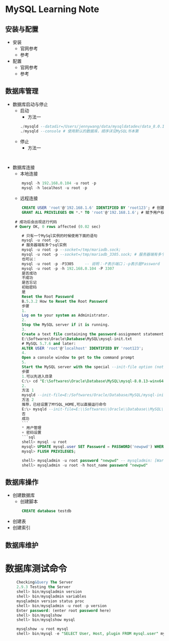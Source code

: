 # MySQL Learning Note

## 安装与配置
   * 安装
       + 官网参考
       + 参考
   * 配置
       + 官网参考
       + 参考
## 数据库管理
   * 数据库启动与停止
      + 启动
         * 方法一
         ```sql
         ./mysqld --datadir=/Users/jennywang/data/mysqldatadev/data_8.0.19 --console # 使用指定数据库
         ./mysqld --console # 使用默认的数据库，顺序详见MySQL书本第
         ```
      + 停止
         * 方法一
         ```sql
       
         ```
   * 数据库连接
      + 本地连接
     ```sql
         mysql -h 192.168.0.104 -u root -p
         mysql -h localhost -u root -p
     ```
      + 远程连接
      ```sql
          CREATE USER 'root'@'192.168.1.6' IDENTIFIED BY 'root123'; # 创建用户
          GRANT ALL PRIVILEGES ON *.* TO 'root'@'192.168.1.6'; # 赋予用户权限
       
       # 成功后会出现这行代码
       # Query OK, 0 rows affected (0.02 sec)
      ```
      ```sql
          # 只有一个MySql实例的时候使用下面的语句
          mysql -u root -p;
          # 服务器端有多个sql实例
          mysql -u root -p --socket=/tmp/mariadb.sock;
          mysql -u root -p --socket=/tmp/mariadb_3305.sock; # 服务器端有多个sql实例，端口模式
          也可以：
          mysql -u root -p -P3305     -- 说明：-P表示端口；-p表示是Password
          mysql -u root -p -h 192.168.0.104 -P 3307
          是否成功
          不成功
          是否忘记
          初始密码
          是
          Reset the Root Password
          B.5.3.2 How to Reset the Root Password
          步骤
          1.
          Log on to your system as Administrator.
          2.
          Stop the MySQL server if it is running.
          3.
          Create a text file containing the password-assignment statement on a single line.
          E:\Softwares\Oracle\Database\MySQL\mysql-init.txt
          # MySQL 5.7.6 and later:
          ALTER USER 'root'@'localhost' IDENTIFIED BY 'root123';
          4.
          Open a console window to get to the command prompt
          5. 
          Start the MySQL server with the special --init-file option (notice that the backslash in the option value is doubled):
          步骤
          1.可以先进入目录
          C:\> cd "E:\Softwares\Oracle\Database\MySQL\mysql-8.0.13-winx64\bin"
          2. 
          方法 1
          mysqld --init-file=E:/Softwares/Oracle/Database/MySQL/mysql-init.txt
          方法 2
          推荐，已经设置了MYSQL_HOME,可以直接运行命令
          E:\> mysqld --init-file=E:\\Softwares\\Oracle\\Database\\MySQL\\mysql-init.txt
          否
          成功
          ```
          * 用户管理
          + 密码设置
          ```sql
          shell> mysql -u root
          mysql> UPDATE mysql.user SET Password = PASSWORD('newpwd') WHERE User = 'root';
          mysql> FLUSH PRIVILEGES;

          shell> mysqladmin -u root password "newpwd" -- mysqladmin: [Warning] Using a password on the command line interface can be insecure.
          shell> mysqladmin -u root -h host_name password "newpwd"
      ```
## 数据库操作
   * 创建数据库
      + 创建脚本
      ```sql
          CREATE database testdb
      ```
   * 创建表
   * 创建索引
   
## 数据库维护
   # 数据库测试命令
   ```sql
        Checking&Query The Server
        2.9.3 Testing the Server
        shell> bin/mysqladmin version
        shell> bin/mysqladmin variables
        mysqladmin version status proc
        shell> bin/mysqladmin -u root -p version
        Enter password: (enter root password here)
        shell> bin/mysqlshow
        shell> bin/mysqlshow mysql

        mysqlshow -u root mysql
        shell> bin/mysql -e "SELECT User, Host, plugin FROM mysql.user" mysql
   ```
